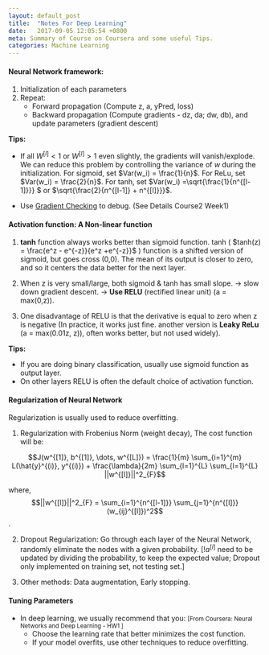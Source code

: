 ```yaml
---
layout: default_post
title:  "Notes For Deep Learning"
date:   2017-09-05 12:05:54 +0800
meta: Summary of Course on Coursera and some useful Tips.
categories: Machine Learning
---
```



#### Neural Network framework:
1. Initialization of each parameters
2. Repeat:
    - Forward propagation (Compute z, a, yPred, loss)
    - Backward propagation (Compute gradients - dz, da; dw, db), and update parameters (gradient descent)

**Tips:**

  - If all $W^{[l]} <1$ or $W^{[l]} >1$ even slightly, the gradients will vanish/explode. We can reduce this problem by controlling the variance of $w$ during the initialization. For sigmoid, set $Var(w_i) = \frac{1}{n}$. For ReLu, set $Var(w_i) = \frac{2}{n}$. For tanh, set  $Var(w_i) =\sqrt{\frac{1}{n^{[l-1]}}} $ or $\sqrt{\frac{2}{n^{[l-1]} + n^{[l]}}}$.

  - Use [Gradient Checking](http://ufldl.stanford.edu/tutorial/supervised/DebuggingGradientChecking/) to debug. (See Details Course2 Week1)


#### Activation function: A Non-linear function
1. **tanh** function always works better than sigmoid function. tanh ( $tanh(z) = \frac{e^z - e^{-z}}{e^z +e^{-z}}$ ) function is a shifted version of sigmoid, but goes cross (0,0). The mean of its output is closer to zero, and so it centers the data better for the next layer.

2. When z is very small/large, both sigmoid & tanh has small slope. -> slow down gradient descent. -> **Use RELU** (rectified linear unit) (a = max(0,z)).

3. One disadvantage of RELU is that the derivative is equal to zero when z is negative (In practice, it works just fine. another version is **Leaky ReLu** (a = max(0.01z, z)), often works better, but not used widely).

**Tips:**

  - If you are doing binary classification, usually use sigmoid function as output layer.
  - On other layers RELU is often the default choice of activation function.

#### Regularization of Neural Network

Regularization is usually used to reduce overfitting.

1. Regularization with Frobenius Norm (weight decay), The cost function will be:

$$J(w^{[1]}, b^{[1]}, \dots, w^{[L]}) = \frac{1}{m} \sum_{i=1}^{m} L(\hat{y}^{(i)}, y^{(i)}) + \frac{\lambda}{2m} \sum_{l=1}^{L} \sum_{l=1}^{L} ||w^{[l]}||^2_{F}$$

where,
$$||w^{[l]}||^2_{F} = \sum_{i=1}^{n^{[l-1]}} \sum_{j=1}^{n^{[l]}} (w_{ij}^{[l]})^2$$.

2. Dropout Regularization: Go through each layer of the Neural Network, randomly eliminate the nodes with a given probability. [!$a^[i]$ need to be updated by dividing the probability, to keep the expected value; Dropout only implemented on training set, not testing set.]

3. Other methods: Data augmentation, Early stopping.


#### Tuning Parameters
- In deep learning, we usually recommend that you: <small>[From Coursera: Neural Networks and Deep Learning - HW1 ]</small>
  - Choose the learning rate that better minimizes the cost function.
  - If your model overfits, use other techniques to reduce overfitting.

